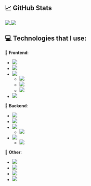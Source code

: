 ## &#x1f4c8; GitHub Stats

<a href="https://github.com/MartinHeinz/MartinHeinz">
  <img align="center" src="https://github-readme-stats.vercel.app/api/top-langs/?username=MatijaNovosel&layout=compact&langs_count=10&exclude_repo=heroesofcrimson&hide_title=true" />
</a>
<a href="https://github.com/MartinHeinz/MartinHeinz">
  <img align="center" src="https://github-readme-stats.vercel.app/api?username=MatijaNovosel&show_icons=true&line_height=28&hide_title=true" />
</a>

## 💻 Technologies that I use:

**🎨 Frontend**:
- ![](https://img.shields.io/badge/SASS&SCSS-informational?style=flat-square&logo=sass&logoColor=white&color=CC6699)
- ![](https://img.shields.io/badge/Angular-informational?style=flat-square&logo=angular&logoColor=white&color=DD0031)
- ![](https://img.shields.io/badge/VueJS-3&2-informational?style=flat-square&logo=vue.js&logoColor=white&color=2bbc8a)
  - ![](https://img.shields.io/badge/Vuetify-informational?style=flat-square&logo=vuetify&logoColor=white&color=1867c0)
  - ![](https://img.shields.io/badge/Quasar-informational?style=flat-square&logo=quasar&logoColor=white&color=1976d2)
  - ![](https://img.shields.io/badge/Buefy-informational?style=flat-square&logo=buefy&logoColor=white&color=7957D5)
- ![](https://img.shields.io/badge/Electron-informational?style=flat-square&logo=electron&logoColor=white&color=47848F)

**🔧 Backend**:
- ![](https://img.shields.io/badge/Spring-informational?style=flat-square&logo=spring&logoColor=white&color=6DB33F)
- ![](https://img.shields.io/badge/.NETCore-informational?style=flat-square&logo=dot-net&logoColor=white&color=5C2D91)
- ![](https://img.shields.io/badge/PHP-informational?style=flat-square&logo=php&logoColor=white&color=777BB4)
  - ![](https://img.shields.io/badge/CakePHP-informational?style=flat-square&logo=cakephp&logoColor=white&color=D33C43)
- ![](https://img.shields.io/badge/NodeJS-informational?style=flat-square&logo=nodedotjs&logoColor=white&color=339933)
  - ![](https://img.shields.io/badge/NestJS&TypeORM-informational?style=flat-square&logo=nestjs&logoColor=white&color=E0234E)

**🔗 Other**:
- ![](https://img.shields.io/badge/MySQL-informational?style=flat-square&logo=mysql&logoColor=white&color=4479A1)
- ![](https://img.shields.io/badge/TSQL-informational?style=flat-square&logo=microsoft-sql-server&logoColor=white&color=CC2927)
- ![](https://img.shields.io/badge/Firebase&Firestore-informational?style=flat-square&logo=firebase&logoColor=white&color=FFCA28)
- ![](https://img.shields.io/badge/GraphQL-informational?style=flat-square&logo=graphql&logoColor=white&color=E10098)
